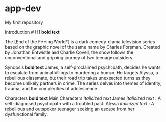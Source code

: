# app-dev
My first repository

Introduction # H1 **bold text**

The [End of the F**ing World*] is a dark comedy-drama television series based on the graphic novel of the same name by Charles Forsman. Created by Jonathan Entwistle and Charlie Covell, the show follows the unconventional and gripping journey of two teenage outsiders.

Synopsis **bold text**
James, a self-proclaimed psychopath, decides he wants to escalate from animal killings to murdering a human. He targets Alyssa, a rebellious classmate, but their road trip takes unexpected turns as they become unlikely partners in crime. The series delves into themes of identity, trauma, and the complexities of adolescence.

Characters **bold text**
Main Characters *italicized text*
James *italicized text* : A self-diagnosed psychopath with a troubled past.
Alyssa *italicized text* : A rebellious and outspoken teenager seeking an escape from her dysfunctional family.
